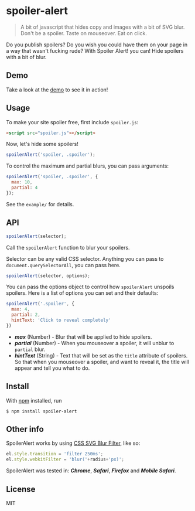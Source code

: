 # spoiler-alert

> A bit of javascript that hides copy and images with a bit of SVG blur. Don't be a spoiler. Taste on mouseover. Eat on click.

Do you publish spoilers? Do you wish you could have them on your page in a way that wasn't fucking rude? With Spoiler Alert! you can! Hide spoilers with a bit of blur.

## Demo

Take a look at the [demo](http://joshbuddy.github.com/spoiler-alert/) to see it in action!

## Usage

To make your site spoiler free, first include `spoiler.js`:

```html
<script src="spoiler.js"></script>
```

Now, let's hide some spoilers!

```js
spoilerAlert('spoiler, .spoiler');
```

To control the maximum and partial blurs, you can pass arguments:

```js
spoilerAlert('spoiler, .spoiler', {
  max: 10,
  partial: 4
});
```

See the `example/` for details.

## API

```js
spoilerAlert(selector);
```

Call the `spoilerAlert` function to blur your spoilers.

Selector can be any valid CSS selector. Anything you can pass to `document.querySelectorAll`, you can pass here.

```js
spoilerAlert(selector, options);
```

You can pass the options object to control how `spoilerAlert` unspoils spoilers. Here is a list of options you can set and their defaults:

```js
spoilerAlert('.spoiler', {
  max: 4,
  partial: 2,
  hintText: 'Click to reveal completely'
})
```

- ***max*** (Number) - Blur that will be applied to hide spoilers.
- ***partial*** (Number) - When you mouseover a spoiler, it will unblur to `partial` blur.
- ***hintText*** (String) - Text that will be set as the `title` attribute of spoilers. So that when you mouseover a spoiler, and want to reveal it, the title will appear and tell you what to do.

## Install

With [npm](https://npmjs.org/) installed, run

```
$ npm install spoiler-alert
```

## Other info

SpoilerAlert works by using [CSS SVG Blur Filter](https://css-tricks.com/almanac/properties/f/filter/), like so:

```js
el.style.transition = 'filter 250ms';
el.style.webkitFilter = 'blur('+radius+'px)';
```

SpoilerAlert was tested in: ***Chrome***, ***Safari***, ***Firefox*** and ***Mobile Safari***.

## License

MIT

